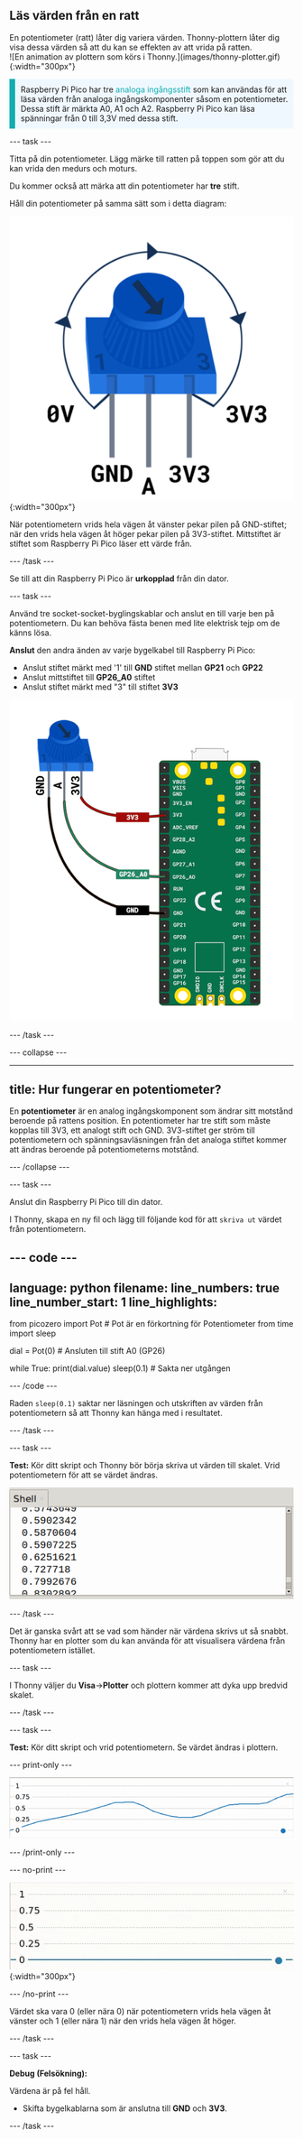 ## Läs värden från en ratt

<div style="display: flex; flex-wrap: wrap">
<div style="flex-basis: 200px; flex-grow: 1; margin-right: 15px;">
En potentiometer (ratt) låter dig variera värden. Thonny-plottern låter dig visa dessa värden så att du kan se effekten av att vrida på ratten.
</div>
<div>
![En animation av plottern som körs i Thonny.](images/thonny-plotter.gif){:width="300px"}
</div>
</div>

<p style="border-left: solid; border-width:10px; border-color: #0faeb0; background-color: aliceblue; padding: 10px;">
Raspberry Pi Pico har tre <span style="color: #0faeb0">analoga ingångsstift</span> som kan användas för att läsa värden från analoga ingångskomponenter såsom en potentiometer. Dessa stift är märkta A0, A1 och A2. Raspberry Pi Pico kan läsa spänningar från 0 till 3,3V med dessa stift.</p>

--- task ---

Titta på din potentiometer. Lägg märke till ratten på toppen som gör att du kan vrida den medurs och moturs.

Du kommer också att märka att din potentiometer har **tre** stift.

Håll din potentiometer på samma sätt som i detta diagram:

![En illustration av en potentiometer som visar att ratten vrids medurs och de tre benen: GND, A och 3V3.](images/potentiometer-illustration.png){:width="300px"}

När potentiometern vrids hela vägen åt vänster pekar pilen på GND-stiftet; när den vrids hela vägen åt höger pekar pilen på 3V3-stiftet. Mittstiftet är stiftet som Raspberry Pi Pico läser ett värde från.

--- /task ---

Se till att din Raspberry Pi Pico är **urkopplad** från din dator.

--- task ---

Använd tre socket-socket-byglingskablar och anslut en till varje ben på potentiometern. Du kan behöva fästa benen med lite elektrisk tejp om de känns lösa.

**Anslut** den andra änden av varje bygelkabel till Raspberry Pi Pico:
+ Anslut stiftet märkt med '1' till **GND** stiftet mellan **GP21** och **GP22**
+ Anslut mittstiftet till **GP26_A0** stiftet
+ Anslut stiftet märkt med "3" till stiftet **3V3**

![Ett diagram över en potentiometer ansluten till en Raspberry Pi Pico med hjälp av GND, GP26_A0 och 3V3-stiftet.](images/pot-diagram.png)

--- /task ---

--- collapse ---

---
title: Hur fungerar en potentiometer?
---

En **potentiometer** är en analog ingångskomponent som ändrar sitt motstånd beroende på rattens position. En potentiometer har tre stift som måste kopplas till 3V3, ett analogt stift och GND. 3V3-stiftet ger ström till potentiometern och spänningsavläsningen från det analoga stiftet kommer att ändras beroende på potentiometerns motstånd.

--- /collapse ---

--- task ---

Anslut din Raspberry Pi Pico till din dator.

I Thonny, skapa en ny fil och lägg till följande kod för att `skriva ut` värdet från potentiometern.

--- code ---
---
language: python
filename: 
line_numbers: true
line_number_start: 1
line_highlights: 
---
from picozero import Pot # Pot är en förkortning för Potentiometer
from time import sleep

dial = Pot(0) # Ansluten till stift A0 (GP26)

while True:
    print(dial.value)
    sleep(0.1) # Sakta ner utgången

--- /code ---

Raden `sleep(0.1)` saktar ner läsningen och utskriften av värden från potentiometern så att Thonny kan hänga med i resultatet.

--- /task ---

--- task ---

**Test:** Kör ditt skript och Thonny bör börja skriva ut värden till skalet. Vrid potentiometern för att se värdet ändras.

![En skärmdump av siffror mellan 0 och 1 i Thonny Shell.](images/potentiometer-shell.png)

--- /task ---

Det är ganska svårt att se vad som händer när värdena skrivs ut så snabbt. Thonny har en plotter som du kan använda för att visualisera värdena från potentiometern istället.

--- task ---

I Thonny väljer du **Visa**->**Plotter** och plottern kommer att dyka upp bredvid skalet.

--- /task ---

--- task ---

**Test:** Kör ditt skript och vrid potentiometern. Se värdet ändras i plottern.

--- print-only ---

![En skärmdump av värden plottade på en skala från 0 till 1.](images/thonny-plotter.png)

--- /print-only ---

--- no-print ---

![En animation av plottern som körs i Thonny.](images/thonny-plotter.gif){:width="300px"}

--- /no-print ---

Värdet ska vara 0 (eller nära 0) när potentiometern vrids hela vägen åt vänster och 1 (eller nära 1) när den vrids hela vägen åt höger.

--- /task ---

--- task ---

**Debug (Felsökning):**

Värdena är på fel håll.
+ Skifta bygelkablarna som är anslutna till **GND** och **3V3**.

--- /task ---

